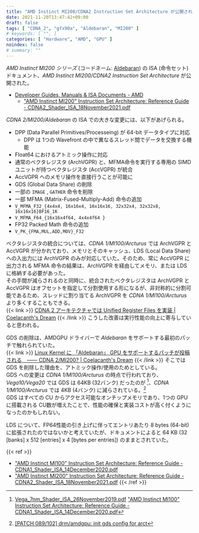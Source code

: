 ```yaml
---
title: "AMD Instinct MI200/CDNA2 Instruction Set Architecture が公開される"
date: 2021-11-20T13:47:42+09:00
draft: false
tags: [ "CDNA_2", "gfx90a", "Aldebaran", "MI200" ]
# keywords: [ "", ]
categories: [ "Hardware", "AMD", "GPU" ]
noindex: false
# summary: ""
---
```


*AMD Instinct MI200 シリーズ* (コードネーム: [Aldebaran](/tags/aldebaran)) の ISA (命令セット) ドキュメント、*AMD Instinct MI200/CDNA2 Instruction Set Architecture* が公開された。  

 * [Developer Guides, Manuals & ISA Documents - AMD](https://developer.amd.com/resources/developer-guides-manuals/)
    * ["AMD Instinct MI200" Instruction Set Architecture: Reference Guide - CDNA2_Shader_ISA_18November2021.pdf](https://developer.amd.com/wp-content/resources/CDNA2_Shader_ISA_18November2021.pdf)

*CDNA 2/MI200/Aldebaran* の ISA での大きな変更には、以下があげられる。  

 * DPP (Data Parallel Primitives/Processeing) が 64-bit データタイプに対応
    * DPP は 1つの Wavefront の中で異なるスレッド間でデータを交換する機能
 * Float64 におけるアトミック操作に対応
 * 通常のベクタレジスタ (ArchVGPR) と、MFMA命令を実行する専用の SIMDユニットが持つベクタレジスタ (AccVGPR) が統合
 * AccVGPR へのメモリ操作を直接行うことが可能に
 * GDS (Global Data Share) の削除
 * 一部の `IMAGE` , `GATHER` 命令を削除
 * 一部 MFMA (Matrix-Fused-Multiply-Add) 命令の追加
  * `V_MFMA_F32_{4x4x4, 16x16x4, 16x16x16, 32x32x4, 32x32x8, 16x16x16}BF16_1K`
  * `V_MFMA_F64_{16x16x4f64, 4x4x4f64 }`
 * FP32 Packed Math 命令の追加
  * `V_PK_{FMA,MUL,ADD,MOV}_F32`


ベクタレジスタの統合については、*CDNA 1/MI100/Arcturus* では ArchVGPR と AccVGPR が分かれており、メモリとそのキャッシュ、LDS (Local Data Share) への入出力には ArchVGPR のみが対応していた。そのため、常に AccVGPR に出力される MFMA 命令の結果は、ArchVGPR を経由してメモリ、または LDS に格納する必要があった。  
その手間が減らされるのと同時に、統合されたベクタレジスタは ArchVGPR と AccVGPR はオフセットを指定して分割使用する形になるが、非対称的に分割可能であるため、スレッドに割り当てる ArchVGPR を *CDNA 1/MI100/Arcturus* より多くすることもできる。  
{{< link >}} [CDNA 2 アーキテクチャでは Unified Register Files を実装 | Coelacanth's Dream](/posts/2021/07/01/aldebaran-unified-vgpr/) {{< /link >}}
こうした改善は実行性能の向上に寄与していると思われる。  

GDS の削除は、AMDGPU ドライバーで *Aldebaran* をサポートする最初のパッチで触れられていた。  
{{< link >}} [Linux Kernel に 「Aldebaran」 GPU をサポートするパッチが投稿される　―― CDNA 2/MI200? | Coelacanth's Dream](/posts/2021/02/25/amd-aldebaran-gpu/#removed-gds) {{< /link >}}
そこでは GDS を削除した理由を、アトミック操作/使用のためとしている。  
GDS への変更は *CDNA 1/MI100/Arcturus* の時点で行われており、*Vega10/Vega20* では GDS は 64KB (32バンク) だったのが [^gds-size]、*CDNA 1/MI100/Arcturus* では 4KB (4バンク) に減らされている。[^arct-gds]  
GDS はすべての CU からアクセス可能なオンチップメモリであり、1つの GPU に搭載される CU数が増えたことで、性能の確保と実装コストが高く付くようになったのかもしれない。  

LDS について、FP64性能の引き上げに伴ってエントリあたり 8 bytes (64-bit) に拡張されたのではないかと考えていたが、ドキュメントによると 64 KB (32 [banks] x 512 [entries] x 4 [bytes per entries]) のままとされていた。  

[^gds-size]: [Vega_7nm_Shader_ISA_26November2019.pdf](https://gpuopen.com/wp-content/uploads/2019/11/Vega_7nm_Shader_ISA_26November2019.pdf) ["AMD Instinct MI100" Instruction Set Architecture: Reference Guide - CDNA1_Shader_ISA_14December2020.pdf](https://developer.amd.com/wp-content/resources/CDNA1_Shader_ISA_14December2020.pdf)
[^arct-gds]: [[PATCH 089/102] drm/amdgpu: init gds config for arct](https://lists.freedesktop.org/archives/amd-gfx/2019-July/036836.html)

{{< ref >}}
 * ["AMD Instinct MI100" Instruction Set Architecture: Reference Guide - CDNA1_Shader_ISA_14December2020.pdf](https://developer.amd.com/wp-content/resources/CDNA1_Shader_ISA_14December2020.pdf)
 * ["AMD Instinct MI200" Instruction Set Architecture: Reference Guide - CDNA2_Shader_ISA_18November2021.pdf](https://developer.amd.com/wp-content/resources/CDNA2_Shader_ISA_18November2021.pdf)
{{< /ref >}}
